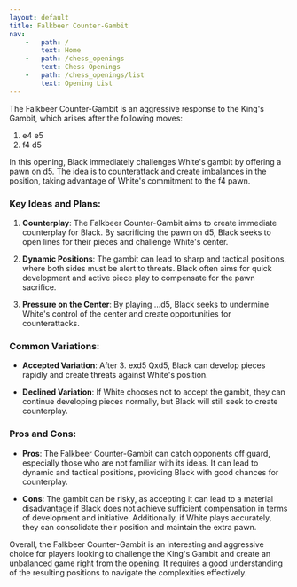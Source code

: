 ```yaml
---
layout: default
title: Falkbeer Counter-Gambit
nav:
    -   path: /
        text: Home
    -   path: /chess_openings
        text: Chess Openings
    -   path: /chess_openings/list
        text: Opening List
---
```


The Falkbeer Counter-Gambit is an aggressive response to the King's Gambit, which arises after the following moves:

1. e4 e5  
2. f4 d5

In this opening, Black immediately challenges White's gambit by offering a pawn on d5. The idea is to counterattack and create imbalances in the position, taking advantage of White's commitment to the f4 pawn.

### Key Ideas and Plans:

1. **Counterplay**: The Falkbeer Counter-Gambit aims to create immediate counterplay for Black. By sacrificing the pawn on d5, Black seeks to open lines for their pieces and challenge White's center.

2. **Dynamic Positions**: The gambit can lead to sharp and tactical positions, where both sides must be alert to threats. Black often aims for quick development and active piece play to compensate for the pawn sacrifice.

3. **Pressure on the Center**: By playing ...d5, Black seeks to undermine White's control of the center and create opportunities for counterattacks.

### Common Variations:

- **Accepted Variation**: After 3. exd5 Qxd5, Black can develop pieces rapidly and create threats against White's position.

- **Declined Variation**: If White chooses not to accept the gambit, they can continue developing pieces normally, but Black will still seek to create counterplay.

### Pros and Cons:

- **Pros**: The Falkbeer Counter-Gambit can catch opponents off guard, especially those who are not familiar with its ideas. It can lead to dynamic and tactical positions, providing Black with good chances for counterplay.

- **Cons**: The gambit can be risky, as accepting it can lead to a material disadvantage if Black does not achieve sufficient compensation in terms of development and initiative. Additionally, if White plays accurately, they can consolidate their position and maintain the extra pawn.

Overall, the Falkbeer Counter-Gambit is an interesting and aggressive choice for players looking to challenge the King's Gambit and create an unbalanced game right from the opening. It requires a good understanding of the resulting positions to navigate the complexities effectively.